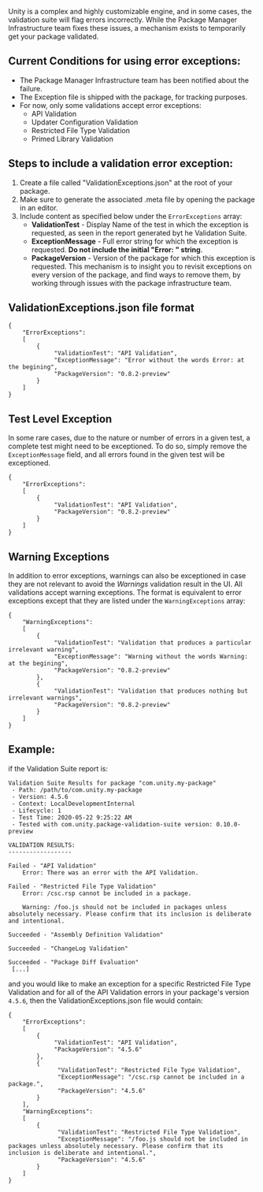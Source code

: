 Unity is a complex and highly customizable engine, and in some cases, the validation suite will flag errors incorrectly.
While the Package Manager Infrastructure team fixes these issues, a mechanism exists to temporarily get your package validated.

## Current Conditions for using error exceptions:

* The Package Manager Infrastructure team has been notified about the failure.
* The Exception file is shipped with the package, for tracking purposes.   
* For now, only some validations accept error exceptions:
    - API Validation
    - Updater Configuration Validation
    - Restricted File Type Validation  
    - Primed Library Validation


## Steps to include a validation error exception:

1. Create a file called "ValidationExceptions.json" at the root of your package.  
1. Make sure to generate the associated .meta file by opening the package in an editor.
1. Include content as specified below under the `ErrorExceptions` array:
    * **ValidationTest** - Display Name of the test in which the exception is requested, as seen in the report generated byt he Validation Suite.  
    * **ExceptionMessage** - Full error string for which the exception is requested. **Do not include the initial "Error: " string**.  
    * **PackageVersion** - Version of the package for which this exception is requested. This mechanism is to insight you to revisit exceptions on every version of the package, and find ways to remove them, by working through issues with the package infrastructure team.  


## ValidationExceptions.json file format
```
{
    "ErrorExceptions":
    [
        {
             "ValidationTest": "API Validation",
             "ExceptionMessage": "Error without the words Error: at the begining",
             "PackageVersion": "0.8.2-preview"
        }
    ]
}
```

## Test Level Exception
In some rare cases, due to the nature or number of errors in a given test, a complete test might need to be exceptioned.
To do so, simply remove the `ExceptionMessage` field, and all errors found in the given test will be exceptioned.
```
{
    "ErrorExceptions":
    [
        {
             "ValidationTest": "API Validation",
             "PackageVersion": "0.8.2-preview"
        }
    ]
}
```

## Warning Exceptions
In addition to error exceptions, warnings can also be exceptioned in case they are not relevant to avoid the _Warnings_ validation result in the UI.
All validations accept warning exceptions. The format is equivalent to error exceptions except that they are listed under the `WarningExceptions` array:
```
{
    "WarningExceptions":
    [
        {
             "ValidationTest": "Validation that produces a particular irrelevant warning",
             "ExceptionMessage": "Warning without the words Warning: at the begining",
             "PackageVersion": "0.8.2-preview"
        },
        {
             "ValidationTest": "Validation that produces nothing but irrelevant warnings",
             "PackageVersion": "0.8.2-preview"
        }
    ]
}
```


## Example:  
if the Validation Suite report is:
```
Validation Suite Results for package "com.unity.my-package"
 - Path: /path/to/com.unity.my-package
 - Version: 4.5.6
 - Context: LocalDevelopmentInternal
 - Lifecycle: 1
 - Test Time: 2020-05-22 9:25:22 AM
 - Tested with com.unity.package-validation-suite version: 0.10.0-preview

VALIDATION RESULTS:
------------------

Failed - "API Validation"
    Error: There was an error with the API Validation.

Failed - "Restricted File Type Validation"
    Error: /csc.rsp cannot be included in a package.

    Warning: /foo.js should not be included in packages unless absolutely necessary. Please confirm that its inclusion is deliberate and intentional.

Succeeded - "Assembly Definition Validation"

Succeeded - "ChangeLog Validation"

Succeeded - "Package Diff Evaluation"
 [...]
```

and you would like to make an exception for a specific Restricted File Type Validation and for all of the API Validation errors in your package's version `4.5.6`, then the ValidationExceptions.json file would contain:
```
{
    "ErrorExceptions":
    [
        {
             "ValidationTest": "API Validation",
             "PackageVersion": "4.5.6"
        },
        {
              "ValidationTest": "Restricted File Type Validation",
              "ExceptionMessage": "/csc.rsp cannot be included in a package.",
              "PackageVersion": "4.5.6"
        }
    ],
    "WarningExceptions":
    [
        {
              "ValidationTest": "Restricted File Type Validation",
              "ExceptionMessage": "/foo.js should not be included in packages unless absolutely necessary. Please confirm that its inclusion is deliberate and intentional.",
              "PackageVersion": "4.5.6"
        }
    ]
}
```
